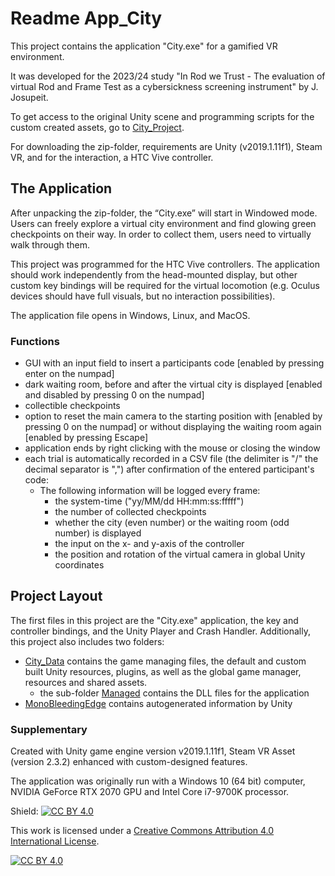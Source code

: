 # Readme App_City

This project contains the application "City.exe" for a gamified VR environment. 

It was developed for the 2023/24 study "In Rod we Trust - The evaluation of virtual Rod and Frame Test as a cybersickness screening instrument" by J. Josupeit.

To get access to the original Unity scene and programming scripts for the custom created assets, go to [City_Project](https://github.com/JudiJ/City_Project).

For downloading the zip-folder, requirements are Unity (v2019.1.11f1), Steam VR, and for the interaction, a HTC Vive controller. 

## The Application 
After unpacking the zip-folder, the “City.exe” will start in Windowed mode. Users can freely explore a virtual city environment and find glowing green checkpoints on their way. In order to collect them, users need to virtually walk through them. 

This project was programmed for the HTC Vive controllers. The application should work independently from the head-mounted display, but other custom key bindings will be required for the virtual locomotion (e.g. Oculus devices should have full visuals, but no interaction possibilities).

The application file opens in Windows, Linux, and MacOS. 

### Functions
- GUI with an input field to insert a participants code [enabled by pressing enter on the numpad]
- dark waiting room, before and after the virtual city is displayed [enabled and disabled by pressing 0 on the numpad]
- collectible checkpoints
- option to reset the main camera to the starting position with  [enabled by pressing 0 on the numpad] or without displaying the waiting room again  [enabled by pressing Escape]
- application ends by right clicking with the mouse or closing the window
- each trial is automatically recorded in a CSV file (the delimiter is "/" the decimal separator is ",")  after confirmation of the entered participant's code: 
  - The following information will be logged every frame:
    - the system-time ("yy/MM/dd HH:mm:ss:fffff")
    - the number of collected checkpoints
    - whether the city (even number) or the waiting room (odd number) is displayed
    - the input on the x- and y-axis of the controller
    - the position and rotation of the virtual camera in global Unity coordinates

## Project Layout
The first files in this project are the "City.exe" application, the key and controller bindings, and the Unity Player and Crash Handler. Additionally, this project also includes two folders:

- [City_Data](https://github.com/JudiJ/Application_City/tree/main/City_Data) contains the game managing files, the default and custom built Unity resources, plugins, as well as the global game manager, resources and shared assets.
  - the sub-folder [Managed](https://github.com/JudiJ/Application_City/tree/main/City_Data/Managed) contains the DLL files for the application
- [MonoBleedingEdge](https://github.com/JudiJ/Application_City/tree/main/MonoBleedingEdge) contains autogenerated information by Unity

### Supplementary
Created with Unity game engine version v2019.1.11f1, Steam VR Asset (version 2.3.2) enhanced with custom-designed features. 

The application was originally run with a Windows 10 (64 bit) computer, NVIDIA GeForce RTX 2070 GPU and Intel Core i7-9700K processor. 

Shield: [![CC BY 4.0][cc-by-shield]][cc-by]

This work is licensed under a
[Creative Commons Attribution 4.0 International License][cc-by].

[![CC BY 4.0][cc-by-image]][cc-by]

[cc-by]: http://creativecommons.org/licenses/by/4.0/
[cc-by-image]: https://i.creativecommons.org/l/by/4.0/88x31.png
[cc-by-shield]: https://img.shields.io/badge/License-CC%20BY%204.0-lightgrey.svg
